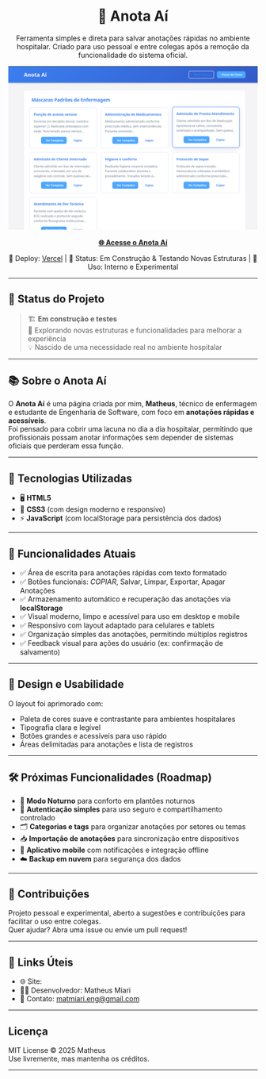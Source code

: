 <h1 align="center">📝 Anota Aí</h1>

<p align="center">
  Ferramenta simples e direta para salvar anotações rápidas no ambiente hospitalar.  
  Criado para uso pessoal e entre colegas após a remoção da funcionalidade do sistema oficial.
</p>
<img src="assets/anotai.png">
<p align="center">
  <a href="https://anotandobp.vercel.app/" target="_blank"><strong>🌐 Acesse o Anota Aí</strong></a>
</p>

<p align="center">
  🚀 Deploy: <a href="https://vercel.com/">Vercel</a> |  
  🧪 Status: Em Construção & Testando Novas Estruturas |  
  📝 Uso: Interno e Experimental
</p>

---

## 🚧 Status do Projeto

> 🏗️ **Em construção e testes**  
> 🔄 Explorando novas estruturas e funcionalidades para melhorar a experiência  
> 💡 Nascido de uma necessidade real no ambiente hospitalar  

---

## 📚 Sobre o Anota Aí

O **Anota Aí** é uma página criada por mim, **Matheus**, técnico de enfermagem e estudante de Engenharia de Software, com foco em **anotações rápidas e acessíveis**.  
Foi pensado para cobrir uma lacuna no dia a dia hospitalar, permitindo que profissionais possam anotar informações sem depender de sistemas oficiais que perderam essa função.

---

## 🚀 Tecnologias Utilizadas

- 🖥️ **HTML5**  
- 🎨 **CSS3** (com design moderno e responsivo)  
- ⚡ **JavaScript** (com localStorage para persistência dos dados)  

---

## 📸 Funcionalidades Atuais

- ✅ Área de escrita para anotações rápidas com texto formatado  
- ✅ Botões funcionais: *COPIAR*, Salvar, Limpar, Exportar, Apagar Anotações  
- ✅ Armazenamento automático e recuperação das anotações via **localStorage**  
- ✅ Visual moderno, limpo e acessível para uso em desktop e mobile  
- ✅ Responsivo com layout adaptado para celulares e tablets  
- ✅ Organização simples das anotações, permitindo múltiplos registros  
- ✅ Feedback visual para ações do usuário (ex: confirmação de salvamento)   

---

## 🎨 Design e Usabilidade

O layout foi aprimorado com:

- Paleta de cores suave e contrastante para ambientes hospitalares  
- Tipografia clara e legível  
- Botões grandes e acessíveis para uso rápido  
- Áreas delimitadas para anotações e lista de registros  

---

## 🛠️ Próximas Funcionalidades (Roadmap)

- 🌙 **Modo Noturno** para conforto em plantões noturnos  
- 🔐 **Autenticação simples** para uso seguro e compartilhamento controlado  
- 🗂️ **Categorias e tags** para organizar anotações por setores ou temas  
- 📥 **Importação de anotações** para sincronização entre dispositivos  
- 📱 **Aplicativo mobile** com notificações e integração offline  
- ☁️ **Backup em nuvem** para segurança dos dados  

---

## 🤝 Contribuições

Projeto pessoal e experimental, aberto a sugestões e contribuições para facilitar o uso entre colegas.  
Quer ajudar? Abra uma issue ou envie um pull request!

---

## 🔗 Links Úteis

- 🌐 Site:  
- 🧑‍💻 Desenvolvedor: Matheus Miari
- 📩 Contato: matmiari.eng@gmail.com

---

## Licença

MIT License © 2025 Matheus  
Use livremente, mas mantenha os créditos.

---
